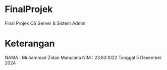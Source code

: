 # FinalProjek
Final Projek OS Server &amp; Sistem Admin 

# Keterangan
NAMA : Muhammad Zidan Manulana
NIM : 23.83.1022
Tanggal 5 Desember 2024
